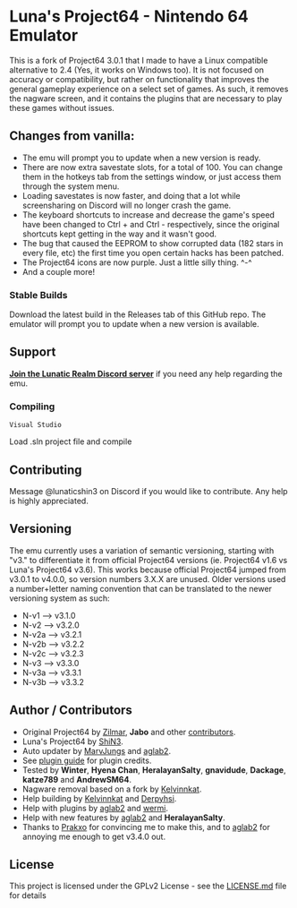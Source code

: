 # Luna's Project64 - Nintendo 64 Emulator

This is a fork of Project64 3.0.1 that I made to have a Linux compatible alternative to 2.4 (Yes, it works on Windows too).
It is not focused on accuracy or compatibility, but rather on functionality that improves the general gameplay experience on a select set of games.
As such, it removes the nagware screen, and it contains the plugins that are necessary to play these games without issues.

## Changes from vanilla:

- The emu will prompt you to update when a new version is ready.
- There are now extra savestate slots, for a total of 100. You can change them in the hotkeys tab from the settings window, or just access them through the system menu.
- Loading savestates is now faster, and doing that a lot while screensharing on Discord will no longer crash the game.
- The keyboard shortcuts to increase and decrease the game's speed have been changed to Ctrl + and Ctrl - respectively, since the original shortcuts kept getting in the way and it wasn't good.
- The bug that caused the EEPROM to show corrupted data (182 stars in every file, etc) the first time you open certain hacks has been patched.
- The Project64 icons are now purple. Just a little silly thing. ^-^
- And a couple more!

### Stable Builds

Download the latest build in the Releases tab of this GitHub repo.
The emulator will prompt you to update when a new version is available.

## Support

[**Join the Lunatic Realm Discord server**](https://discord.gg/w9aCXwsKH9) if you need any help regarding the emu.

### Compiling

```
Visual Studio
```

Load .sln project file and compile


## Contributing

Message @lunaticshin3 on Discord if you would like to contribute. Any help is highly appreciated.

## Versioning

The emu currently uses a variation of semantic versioning, starting with "v3." to differentiate it from official Project64 versions (ie. Project64 v1.6 vs Luna's Project64 v3.6).
This works because official Project64 jumped from v3.0.1 to v4.0.0, so version numbers 3.X.X are unused.
Older versions used a number+letter naming convention that can be translated to the newer versioning system as such:
- N-v1  --> v3.1.0
- N-v2  --> v3.2.0
- N-v2a --> v3.2.1
- N-v2b --> v3.2.2
- N-v2c --> v3.2.3
- N-v3  --> v3.3.0
- N-v3a --> v3.3.1
- N-v3b --> v3.3.2

## Author / Contributors

* Original Project64 by [Zilmar](https://github.com/project64), **Jabo** and other [contributors](https://github.com/project64/project64/contributors).
* Luna's Project64 by [ShiN3](https://github.com/LunaticShiN3).
* Auto updater by [MarvJungs](https://github.com/MarvJungs) and [aglab2](https://github.com/aglab2).
* See [plugin guide](https://sites.google.com/view/shurislibrary/plugin-guide) for plugin credits.
* Tested by **Winter**, **Hyena Chan**, **HeralayanSalty**, **gnavidude**, **Dackage**, **katze789** and **AndrewSM64**.
* Nagware removal based on a fork by [Kelvinnkat](https://github.com/kelvinnkat).
* Help building by [Kelvinnkat](https://github.com/kelvinnkat) and [Derpyhsi](https://github.com/derpyhsi).
* Help with plugins by [aglab2](https://github.com/aglab2) and [wermi](https://github.com/wermipls).
* Help with new features by [aglab2](https://github.com/aglab2) and **HeralayanSalty**.
* Thanks to [Prakxo](https://github.com/Prakxo) for convincing me to make this, and to [aglab2](https://github.com/aglab2) for annoying me enough to get v3.4.0 out.

## License

This project is licensed under the GPLv2 License - see the [LICENSE.md](https://github.com/project64/project64/blob/develop/license.md) file for details

